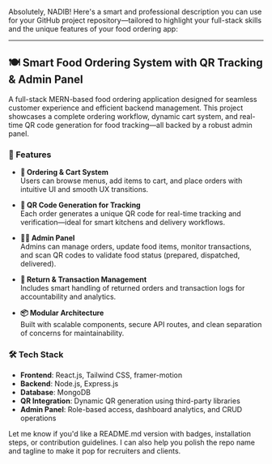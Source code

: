 Absolutely, NADIB! Here's a smart and professional description you can use for your GitHub project repository—tailored to highlight your full-stack skills and the unique features of your food ordering app:

---

## 🍽️ Smart Food Ordering System with QR Tracking & Admin Panel

A full-stack MERN-based food ordering application designed for seamless customer experience and efficient backend management. This project showcases a complete ordering workflow, dynamic cart system, and real-time QR code generation for food tracking—all backed by a robust admin panel.

### 🔧 Features

- **🛒 Ordering & Cart System**  
  Users can browse menus, add items to cart, and place orders with intuitive UI and smooth UX transitions.

- **📲 QR Code Generation for Tracking**  
  Each order generates a unique QR code for real-time tracking and verification—ideal for smart kitchens and delivery workflows.

- **🧑‍💼 Admin Panel**  
  Admins can manage orders, update food items, monitor transactions, and scan QR codes to validate food status (prepared, dispatched, delivered).

- **🔁 Return & Transaction Management**  
  Includes smart handling of returned orders and transaction logs for accountability and analytics.

- **📦 Modular Architecture**  
  Built with scalable components, secure API routes, and clean separation of concerns for maintainability.

### 🛠️ Tech Stack

- **Frontend**: React.js, Tailwind CSS, framer-motion  
- **Backend**: Node.js, Express.js  
- **Database**: MongoDB  
- **QR Integration**: Dynamic QR generation using third-party libraries  
- **Admin Panel**: Role-based access, dashboard analytics, and CRUD operations



Let me know if you'd like a README.md version with badges, installation steps, or contribution guidelines. I can also help you polish the repo name and tagline to make it pop for recruiters and clients.

